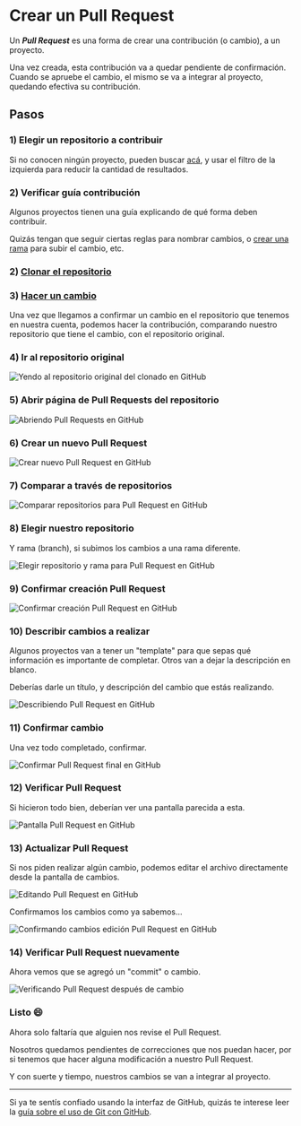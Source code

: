 # Crear un Pull Request

Un ***Pull Request*** es una forma de crear una contribución (o cambio), a un proyecto.

Una vez creada, esta contribución va a quedar pendiente de confirmación. Cuando se apruebe el cambio, el mismo se va a integrar al proyecto, quedando efectiva su contribución.

## Pasos

### 1) Elegir un repositorio a contribuir

Si no conocen ningún proyecto, pueden buscar [acá](https://github.com/search?q=label%3Ahacktoberfest+state%3Aopen+is%3Aissue&type=Issues), y usar el filtro de la izquierda para reducir la cantidad de resultados.

### 2) Verificar guía contribución

Algunos proyectos tienen una guía explicando de qué forma deben contribuir.

Quizás tengan que seguir ciertas reglas para nombrar cambios, o [crear una rama](/guias/6_ramas.md) para subir el cambio, etc.

### 2) [Clonar el repositorio](/guias/3_clonando-un-repositorio.md)

### 3) [Hacer un cambio](/haciendo-cambios.md)

Una vez que llegamos a confirmar un cambio en el repositorio que tenemos en nuestra cuenta, podemos hacer la contribución, comparando nuestro repositorio que tiene el cambio, con el repositorio original.

### 4) Ir al repositorio original

![Yendo al repositorio original del clonado en GitHub](/recursos/yendo-repositorio-original.png)

### 5) Abrir página de Pull Requests del repositorio

![Abriendo Pull Requests en GitHub](/recursos/abriendo-pull-request.png)

### 6) Crear un nuevo Pull Request

![Crear nuevo Pull Request en GitHub](/recursos/crear-nuevo-pull-request.png)

### 7) Comparar a través de repositorios

![Comparar repositorios para Pull Request en GitHub](/recursos/comparando-repositorios.png)

### 8) Elegir nuestro repositorio

Y rama (branch), si subimos los cambios a una rama diferente.

![Elegir repositorio y rama para Pull Request en GitHub](/recursos/elegir-repositorio.png)

### 9) Confirmar creación Pull Request

![Confirmar creación Pull Request en GitHub](/recursos/confirmar-crear-pull-request.png)

### 10) Describir cambios a realizar

Algunos proyectos van a tener un "template" para que sepas qué información es importante de completar. Otros van a dejar la descripción en blanco.

Deberías darle un título, y descripción del cambio que estás realizando.

![Describiendo Pull Request en GitHub](/recursos/agregando-descripcion.png)

### 11) Confirmar cambio

Una vez todo completado, confirmar.

![Confirmar Pull Request final en GitHub](/recursos/confirmar-pull-request-final.png)

### 12) Verificar Pull Request

Si hicieron todo bien, deberían ver una pantalla parecida a esta.

![Pantalla Pull Request en GitHub](/recursos/pantalla-pull-request.png)

### 13) Actualizar Pull Request

Si nos piden realizar algún cambio, podemos editar el archivo directamente desde la pantalla de cambios.

![Editando Pull Request en GitHub](/recursos/editando-pull-request.png)

Confirmamos los cambios como ya sabemos...

![Confirmando cambios edición Pull Request en GitHub](/recursos/actualizacion-pull-request-edicion.png)

### 14) Verificar Pull Request nuevamente

Ahora vemos que se agregó un "commit" o cambio.

![Verificando Pull Request después de cambio](/recursos/verificando-pull-request-despues-de-cambio.png)

### Listo 😄

Ahora solo faltaría que alguien nos revise el Pull Request.

Nosotros quedamos pendientes de correcciones que nos puedan hacer, por si tenemos que hacer alguna modificación a nuestro Pull Request.

Y con suerte y tiempo, nuestros cambios se van a integrar al proyecto.

---

Si ya te sentís confiado usando la interfaz de GitHub, quizás te interese leer la [guía sobre el uso de Git con GitHub](https://github.com/normanperrin/introduccion-a-git-y-github).
